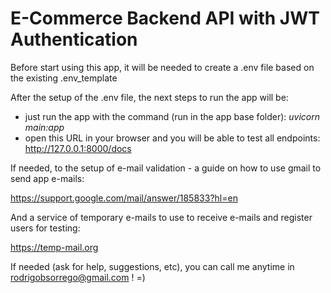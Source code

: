 # E-Commerce Backend API with JWT Authentication

Before start using this app, it will be needed to create a .env file based on the existing .env_template

After the setup of the .env file, the next steps to run the app will be:

- just run the app with the command (run in the app base folder): *uvicorn main:app*
- open this URL in your browser and you will be able to test all endpoints: http://127.0.0.1:8000/docs

If needed, to the setup of e-mail validation - a guide on how to use gmail to send app e-mails:

https://support.google.com/mail/answer/185833?hl=en

And a service of temporary e-mails to use to receive e-mails and register users for testing:

https://temp-mail.org

If needed (ask for help, suggestions, etc), you can call me anytime in rodrigobsorrego@gmail.com ! =)
